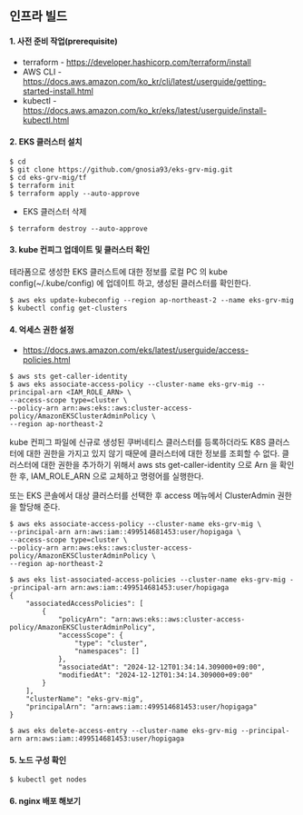 ## 인프라 빌드 ##

#### 1. 사전 준비 작업(prerequisite) ####

* terraform - https://developer.hashicorp.com/terraform/install
* AWS CLI - https://docs.aws.amazon.com/ko_kr/cli/latest/userguide/getting-started-install.html
* kubectl - https://docs.aws.amazon.com/ko_kr/eks/latest/userguide/install-kubectl.html
  
#### 2. EKS 클러스터 설치 ####
```
$ cd
$ git clone https://github.com/gnosia93/eks-grv-mig.git
$ cd eks-grv-mig/tf
$ terraform init
$ terraform apply --auto-approve
```

* EKS 클러스터 삭제
```
$ terraform destroy --auto-approve
```

#### 3. kube 컨피그 업데이트 및 클러스터 확인 ####
테라폼으로 생성한 EKS 클러스트에 대한 정보를 로컬 PC 의 kube config(~/.kube/config) 에 업데이트 하고, 생성된 클러스터를 확인한다.
```
$ aws eks update-kubeconfig --region ap-northeast-2 --name eks-grv-mig
$ kubectl config get-clusters
```

#### 4. 억세스 권한 설정 ####
* https://docs.aws.amazon.com/eks/latest/userguide/access-policies.html
```
$ aws sts get-caller-identity
$ aws eks associate-access-policy --cluster-name eks-grv-mig --principal-arn <IAM_ROLE_ARN> \
--access-scope type=cluster \
--policy-arn arn:aws:eks::aws:cluster-access-policy/AmazonEKSClusterAdminPolicy \
--region ap-northeast-2
```
kube 컨피그 파일에 신규로 생성된 쿠버네티스 클러스터를 등록하더라도 K8S 클러스터에 대한 권한을 가지고 있지 않기 때문에 클러스터에 대한 정보를 조회할 수 없다.
클러스터에 대한 권한을 추가하기 위해서 aws sts get-caller-identity 으로 Arn 을 확인한 후, IAM_ROLE_ARN 으로 교체하고 명령어를 실행한다.

또는 EKS 콘솔에서 대상 클러스터를 선택한 후 access 메뉴에서 ClusterAdmin 권한을 할당해 준다. 


```
$ aws eks associate-access-policy --cluster-name eks-grv-mig \
--principal-arn arn:aws:iam::499514681453:user/hopigaga \
--access-scope type=cluster \
--policy-arn arn:aws:eks::aws:cluster-access-policy/AmazonEKSClusterAdminPolicy \
--region ap-northeast-2

$ aws eks list-associated-access-policies --cluster-name eks-grv-mig --principal-arn arn:aws:iam::499514681453:user/hopigaga
{
    "associatedAccessPolicies": [
        {
            "policyArn": "arn:aws:eks::aws:cluster-access-policy/AmazonEKSClusterAdminPolicy",
            "accessScope": {
                "type": "cluster",
                "namespaces": []
            },
            "associatedAt": "2024-12-12T01:34:14.309000+09:00",
            "modifiedAt": "2024-12-12T01:34:14.309000+09:00"
        }
    ],
    "clusterName": "eks-grv-mig",
    "principalArn": "arn:aws:iam::499514681453:user/hopigaga"
}

$ aws eks delete-access-entry --cluster-name eks-grv-mig --principal-arn arn:aws:iam::499514681453:user/hopigaga
```


#### 5. 노드 구성 확인 ####
```
$ kubectl get nodes
```


#### 6. nginx 배포 해보기 ####
```
```


